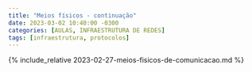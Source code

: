 ```yaml
---
title: "Meios físicos - continuação"
date: 2023-03-02 10:40:00 -0300
categories: [AULAS, INFRAESTRUTURA DE REDES]
tags: [infraestrutura, protocolos]
---
```


{% include_relative 2023-02-27-meios-fisicos-de-comunicacao.md %}
